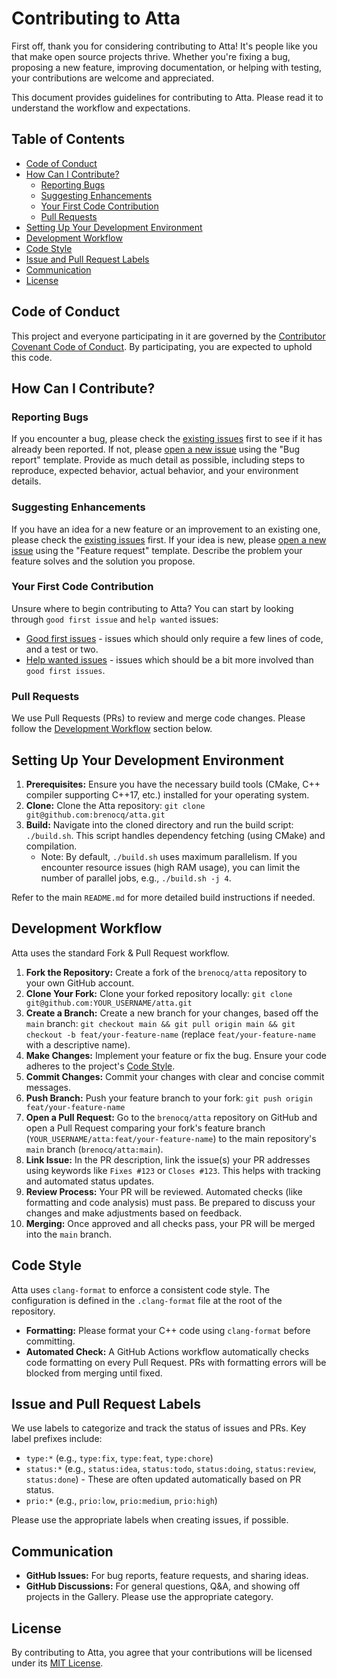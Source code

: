 # Contributing to Atta

First off, thank you for considering contributing to Atta! It's people like you that make open source projects thrive. Whether you're fixing a bug, proposing a new feature, improving documentation, or helping with testing, your contributions are welcome and appreciated.

This document provides guidelines for contributing to Atta. Please read it to understand the workflow and expectations.

## Table of Contents

- [Code of Conduct](#code-of-conduct)
- [How Can I Contribute?](#how-can-i-contribute)
  - [Reporting Bugs](#reporting-bugs)
  - [Suggesting Enhancements](#suggesting-enhancements)
  - [Your First Code Contribution](#your-first-code-contribution)
  - [Pull Requests](#pull-requests)
- [Setting Up Your Development Environment](#setting-up-your-development-environment)
- [Development Workflow](#development-workflow)
- [Code Style](#code-style)
- [Issue and Pull Request Labels](#issue-and-pull-request-labels)
- [Communication](#communication)
- [License](#license)

## Code of Conduct

This project and everyone participating in it are governed by the [Contributor Covenant Code of Conduct](CODE_OF_CONDUCT.md). By participating, you are expected to uphold this code.

## How Can I Contribute?

### Reporting Bugs

If you encounter a bug, please check the [existing issues](https://github.com/brenocq/atta/issues) first to see if it has already been reported. If not, please [open a new issue](https://github.com/brenocq/atta/issues/new/choose) using the "Bug report" template. Provide as much detail as possible, including steps to reproduce, expected behavior, actual behavior, and your environment details.

### Suggesting Enhancements

If you have an idea for a new feature or an improvement to an existing one, please check the [existing issues](https://github.com/brenocq/atta/issues) first. If your idea is new, please [open a new issue](https://github.com/brenocq/atta/issues/new/choose) using the "Feature request" template. Describe the problem your feature solves and the solution you propose.

### Your First Code Contribution

Unsure where to begin contributing to Atta? You can start by looking through `good first issue` and `help wanted` issues:

* [Good first issues](https://github.com/brenocq/atta/labels/comment%3Agood-first-issue) - issues which should only require a few lines of code, and a test or two.
* [Help wanted issues](https://github.com/brenocq/atta/labels/comment%3Ahelp-wanted) - issues which should be a bit more involved than `good first issues`.

### Pull Requests

We use Pull Requests (PRs) to review and merge code changes. Please follow the [Development Workflow](#development-workflow) section below.

## Setting Up Your Development Environment

1.  **Prerequisites:** Ensure you have the necessary build tools (CMake, C++ compiler supporting C++17, etc.) installed for your operating system.
2.  **Clone:** Clone the Atta repository: `git clone git@github.com:brenocq/atta.git`
3.  **Build:** Navigate into the cloned directory and run the build script: `./build.sh`. This script handles dependency fetching (using CMake) and compilation.
    * Note: By default, `./build.sh` uses maximum parallelism. If you encounter resource issues (high RAM usage), you can limit the number of parallel jobs, e.g., `./build.sh -j 4`.

Refer to the main `README.md` for more detailed build instructions if needed.

## Development Workflow

Atta uses the standard Fork & Pull Request workflow.

1.  **Fork the Repository:** Create a fork of the `brenocq/atta` repository to your own GitHub account.
2.  **Clone Your Fork:** Clone your forked repository locally: `git clone git@github.com:YOUR_USERNAME/atta.git`
3.  **Create a Branch:** Create a new branch for your changes, based off the `main` branch: `git checkout main && git pull origin main && git checkout -b feat/your-feature-name` (replace `feat/your-feature-name` with a descriptive name).
4.  **Make Changes:** Implement your feature or fix the bug. Ensure your code adheres to the project's [Code Style](#code-style).
5.  **Commit Changes:** Commit your changes with clear and concise commit messages.
6.  **Push Branch:** Push your feature branch to your fork: `git push origin feat/your-feature-name`
7.  **Open a Pull Request:** Go to the `brenocq/atta` repository on GitHub and open a Pull Request comparing your fork's feature branch (`YOUR_USERNAME/atta:feat/your-feature-name`) to the main repository's `main` branch (`brenocq/atta:main`).
8.  **Link Issue:** In the PR description, link the issue(s) your PR addresses using keywords like `Fixes #123` or `Closes #123`. This helps with tracking and automated status updates.
9.  **Review Process:** Your PR will be reviewed. Automated checks (like formatting and code analysis) must pass. Be prepared to discuss your changes and make adjustments based on feedback.
10. **Merging:** Once approved and all checks pass, your PR will be merged into the `main` branch.

## Code Style

Atta uses `clang-format` to enforce a consistent code style. The configuration is defined in the `.clang-format` file at the root of the repository.

* **Formatting:** Please format your C++ code using `clang-format` before committing.
* **Automated Check:** A GitHub Actions workflow automatically checks code formatting on every Pull Request. PRs with formatting errors will be blocked from merging until fixed.

## Issue and Pull Request Labels

We use labels to categorize and track the status of issues and PRs. Key label prefixes include:

* `type:*` (e.g., `type:fix`, `type:feat`, `type:chore`)
* `status:*` (e.g., `status:idea`, `status:todo`, `status:doing`, `status:review`, `status:done`) - These are often updated automatically based on PR status.
* `prio:*` (e.g., `prio:low`, `prio:medium`, `prio:high`)

Please use the appropriate labels when creating issues, if possible.

## Communication

* **GitHub Issues:** For bug reports, feature requests, and sharing ideas.
* **GitHub Discussions:** For general questions, Q&A, and showing off projects in the Gallery. Please use the appropriate category.

## License

By contributing to Atta, you agree that your contributions will be licensed under its [MIT License](LICENSE).
